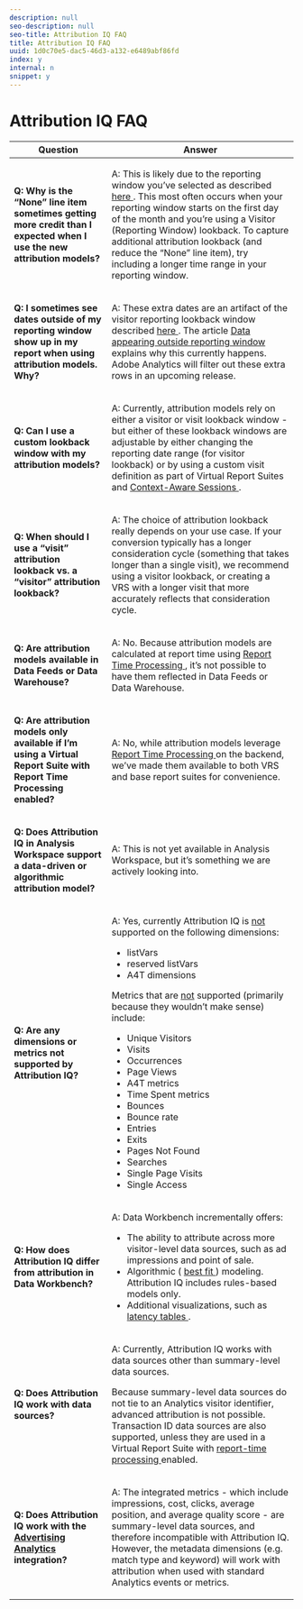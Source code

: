 ```yaml
---
description: null
seo-description: null
seo-title: Attribution IQ FAQ
title: Attribution IQ FAQ
uuid: 1d0c70e5-dac5-46d3-a132-e6489abf86fd
index: y
internal: n
snippet: y
---
```


# Attribution IQ FAQ

<table id="table_590341C2F0DA4511ADEFDC1DB49CD248"> 
 <thead> 
  <tr> 
   <th colname="col1" class="entry"> Question </th> 
   <th colname="col2" class="entry"> Answer </th> 
  </tr> 
 </thead>
 <tbody> 
  <tr> 
   <td colname="col1"> <p><b>Q: Why is the “None” line item sometimes getting more credit than I expected when I use the new attribution models?</b> </p> </td> 
   <td colname="col2"> <p>A: This is likely due to the reporting window you’ve selected as described <a href="../../analysis-workspace/attribution-iq/attribution.md#section_BC71DA030E45487AA3C3F6ED247A3C4A" format="dita" scope="local"> here </a>. This most often occurs when your reporting window starts on the first day of the month and you’re using a Visitor (Reporting Window) lookback. To capture additional attribution lookback (and reduce the “None” line item), try including a longer time range in your reporting window. </p> </td> 
  </tr> 
  <tr> 
   <td colname="col1"> <p><b>Q: I sometimes see dates outside of my reporting window show up in my report when using attribution models. Why?</b> </p> </td> 
   <td colname="col2"> <p>A: These extra dates are an artifact of the visitor reporting lookback window described <a href="../../analysis-workspace/attribution-iq/attribution-iq.md#section_A2782BB64171431EB370CDCD4AD8030D" format="dita" scope="local"> here </a>. The article <a href="https://helpx.adobe.com/analytics/kb/data-appearing-outside-reporting-window.html" format="html" scope="external"> Data appearing outside reporting window </a> explains why this currently happens. Adobe Analytics will filter out these extra rows in an upcoming release. </p> </td> 
  </tr> 
  <tr> 
   <td colname="col1"> <p><b>Q: Can I use a custom lookback window with my attribution models?</b> </p> </td> 
   <td colname="col2"> <p>A: Currently, attribution models rely on either a visitor or visit lookback window - but either of these lookback windows are adjustable by either changing the reporting date range (for visitor lookback) or by using a custom visit definition as part of Virtual Report Suites and <a href="https://marketing.adobe.com/resources/help/en_US/reference/vrs-mobile-visit-processing.html" format="html" scope="external"> Context-Aware Sessions </a>. </p> </td> 
  </tr> 
  <tr> 
   <td colname="col1"> <p><b>Q: When should I use a “visit” attribution lookback vs. a “visitor” attribution lookback?</b> </p> </td> 
   <td colname="col2"> <p>A: The choice of attribution lookback really depends on your use case. If your conversion typically has a longer consideration cycle (something that takes longer than a single visit), we recommend using a visitor lookback, or creating a VRS with a longer visit that more accurately reflects that consideration cycle. </p> </td> 
  </tr> 
  <tr> 
   <td colname="col1"> <p><b>Q: Are attribution models available in Data Feeds or Data Warehouse?</b> </p> </td> 
   <td colname="col2"> <p>A: No. Because attribution models are calculated at report time using <a href="https://marketing.adobe.com/resources/help/en_US/reference/vrs-report-time-processing.html" format="html" scope="external"> Report Time Processing </a>, it’s not possible to have them reflected in Data Feeds or Data Warehouse. </p> </td> 
  </tr> 
  <tr> 
   <td colname="col1"> <p><b>Q: Are attribution models only available if I’m using a Virtual Report Suite with Report Time Processing enabled?</b> </p> </td> 
   <td colname="col2"> <p>A: No, while attribution models leverage <a href="https://marketing.adobe.com/resources/help/en_US/reference/vrs-report-time-processing.html" format="html" scope="external"> Report Time Processing </a> on the backend, we’ve made them available to both VRS and base report suites for convenience. </p> </td> 
  </tr> 
  <tr> 
   <td colname="col1"> <p><b>Q: Does Attribution IQ in Analysis Workspace support a data-driven or algorithmic attribution model?</b> </p> </td> 
   <td colname="col2"> <p>A: This is not yet available in Analysis Workspace, but it’s something we are actively looking into. </p> </td> 
  </tr> 
  <tr> 
   <td colname="col1"> <p><b>Q: Are any dimensions or metrics not supported by Attribution IQ?</b> </p> </td> 
   <td colname="col2"> <p>A: Yes, currently Attribution IQ is <u>not</u> supported on the following dimensions: </p> 
    <ul id="ul_908A04791EDC4363902939DBCE8EC151"> 
     <li id="li_6A0C3506C1004CF5AB9BABF4C1924BB6"> listVars </li> 
     <li id="li_3A889F947290444A819DA0BF21E92298">reserved listVars </li> 
     <li id="li_74AC07FB956A4505B7B5A3E8781E5832">A4T dimensions </li> 
    </ul> <p>Metrics that are <u>not</u> supported (primarily because they wouldn’t make sense) include: </p> 
    <ul id="ul_B12A1291DEEF41FDBAD110C4A9265234"> 
     <li id="li_245571C5377C45ADBAE6F735B91FCD1F"> Unique Visitors </li> 
     <li id="li_000CA7680A0745D9860CA7D5F62288D4">Visits </li> 
     <li id="li_53CAD3ECAE54451BBB0750FB62AF1243">Occurrences </li> 
     <li id="li_C589008CA92E4C69866E85EEEC88EF90"> Page Views </li> 
     <li id="li_ACF8D24E3AC746E280DB0F71D4B772A3">A4T metrics </li> 
     <li id="li_78BFE0A4F8024301A218C0415537F632">Time Spent metrics </li> 
     <li id="li_29774EEFE9A04759B7929EA35AA9BEAD">Bounces </li> 
     <li id="li_B163C6F24240465F85AB5C9792F0F013">Bounce rate </li> 
     <li id="li_CF065E227A634C77BC2C48C2A6EC849A">Entries </li> 
     <li id="li_ED962C5063B047F185EFC58EB43C661F">Exits </li> 
     <li id="li_029F6D09433F48A38303E5C96E77480B">Pages Not Found </li> 
     <li id="li_8410AF29208247B5B3E49F72208913BA">Searches </li> 
     <li id="li_8421F1D5F58148D98B1AB5C04FCCA9CF">Single Page Visits </li> 
     <li id="li_50D4EA0FF2E6438C8DD2A1B2EAD7B9D7">Single Access </li> 
    </ul> </td> 
  </tr> 
  <tr> 
   <td colname="col1"> <p><b>Q: How does Attribution IQ differ from attribution in Data Workbench?</b> </p> </td> 
   <td colname="col2"> <p>A: Data Workbench incrementally offers: </p> 
    <ul id="ul_5A8C979CDCD04FF5B9625C84B2678CC7"> 
     <li id="li_115DC58D4BDF40A4A0036E76F6E64158">The ability to attribute across more visitor-level data sources, such as ad impressions and point of sale. </li> 
     <li id="li_C31891A4D5594D93AF97340F6D3A2E3E">Algorithmic ( <a href="https://marketing.adobe.com/resources/help/en_US/insight/client/c_attrib_algorithmic.html" format="html" scope="external"> best fit </a>) modeling. Attribution IQ includes rules-based models only. </li> 
     <li id="li_749D5D11B34E40E9AB53908A38979CAA">Additional visualizations, such as <a href="https://marketing.adobe.com/resources/help/en_US/insight/client/c_lat_tbls.html" format="html" scope="external"> latency tables </a>. </li> 
    </ul> </td> 
  </tr> 
  <tr> 
   <td colname="col1"> <p><b>Q: Does Attribution IQ work with data sources?</b> </p> </td> 
   <td colname="col2"> <p>A: Currently, Attribution IQ works with data sources other than summary-level data sources. </p> <p> Because summary-level data sources do not tie to an Analytics visitor identifier, advanced attribution is not possible. Transaction ID data sources are also supported, unless they are used in a Virtual Report Suite with <a href="https://marketing.adobe.com/resources/help/en_US/reference/vrs-report-time-processing.html" format="html" scope="external"> report-time processing </a> enabled. </p> </td> 
  </tr> 
  <tr> 
   <td colname="col1"> <p><b>Q: Does Attribution IQ work with the <a href="https://marketing.adobe.com/resources/help/en_US/analytics/advertising/overview.html" format="html" scope="external"> Advertising Analytics </a> integration?</b> </p> </td> 
   <td colname="col2"> <p>A: The integrated metrics - which include impressions, cost, clicks, average position, and average quality score - are summary-level data sources, and therefore incompatible with Attribution IQ. However, the metadata dimensions (e.g. match type and keyword) will work with attribution when used with standard Analytics events or metrics. </p> </td> 
  </tr> 
 </tbody> 
</table>

